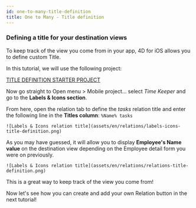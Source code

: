 ```yaml
---
id: one-to-many-title-definition
title: One to Many - Title definition
---
```


### Defining a title for your destination views

To keep track of the view you come from in your app, 4D for iOS allows you to define custom Title.

In this tutorial, we will use the following project:

<div style= {{ textAlign: "center", marginTop: "20px", marginBottom: "20px" }}>
<a className="button"
href="https://github.com/4d-for-ios/tutorial-OneToManyTitleDefinition/archive/4b831959e7efe4777071af0b2904d458918cfbc2.zip">TITLE DEFINITION STARTER PROJECT</a>
</div>

Now go straight to Open menu > Mobile project... select *Time Keeper* and go to the **Labels & Icons section**.

From here, open the relation tab to define the *tasks* relation title and enter the following line in the **Titles column**: ```%Name% tasks```

```![Labels & Icons relation title](assets/en/relations/labels-icons-title-definition.png)```

As you may have guessed, it will allow you to display **Employee's Name value** on the destination view depending on the Employee detail form you were on previously. 

```![Labels & Icons relation title](assets/en/relations/relations-title-definition.png)```

This is a great way to keep track of the view you come from!

Now let's see how you can create and add your own Relation button in the next tutorial!
